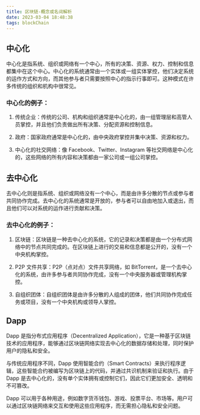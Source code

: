 ```yaml
---
title: 区块链-概念或名词解析
date: 2023-03-04 18:48:38
tags: blockChain
---
```


## 中心化

中心化是指系统、组织或网络有一个中心，所有的决策、资源、权力、控制和信息都集中在这个中心。中心化的系统通常由一个实体或一组实体掌控，他们决定系统的运作方式和方向，而其他参与者只需要按照中心的指示行事即可。这种模式在许多传统的组织和机构中很常见。

### 中心化的例子：

1. 传统企业：传统的公司、机构和组织通常是中心化的，由一组管理层和高管人员掌控，并且他们负责做出所有决策、分配资源和控制信息。

2. 政府：国家政府通常是中心化的，由中央政府掌控并集中决策、资源和权力。

3. 中心化的社交网络：像 Facebook、Twitter、Instagram 等社交网络是中心化的，这些网络的所有内容和决策都由一家公司或一组公司掌控。

## 去中心化

去中心化则是指系统、组织或网络没有一个中心，而是由许多分散的节点或参与者共同协作完成。去中心化的系统通常是开放的，参与者可以自由地加入或退出，而且他们可以对系统的运作进行贡献和决策。

### 去中心化的例子：

1. 区块链：区块链是一种去中心化的系统，它的记录和决策都是由一个分布式网络中的节点共同完成的。在区块链上进行的交易和信息都是公开的，没有一个中央机构掌控。

2. P2P 文件共享：P2P（点对点）文件共享网络，如 BitTorrent，是一个去中心化的系统，由许多参与者共同协作完成，没有一个中央服务器或管理机构掌控。

3. 自组织团体：自组织团体是由许多分散的人组成的团体，他们共同协作完成任务或项目，没有一个中央机构或领导人掌控。

## Dapp

Dapp 是指分布式应用程序（Decentralized Application），它是一种基于区块链技术的应用程序，能够通过区块链网络实现去中心化的数据存储和处理，同时保护用户的隐私和安全。

与传统应用程序不同，Dapp 使用智能合约（Smart Contracts）来执行程序逻辑，这些智能合约被编写为区块链上的代码，并通过共识机制来验证和执行。由于 Dapp 是去中心化的，没有单个实体拥有或控制它们，因此它们更加安全、透明和不可篡改。

Dapp 可以用于各种用途，例如数字货币钱包、游戏、投票平台、市场等。用户可以通过区块链网络来交互和使用这些应用程序，而无需担心隐私和安全问题。
